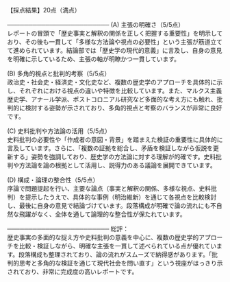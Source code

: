 【採点結果】20点（満点）  

────────────────────────
(A) 主張の明確さ（5/5点）  
レポートの冒頭で「歴史事実と解釈の関係を正しく把握する重要性」を明示しており、その後も一貫して「多様な方法論や視点の必要性」という主張が筋道立てて進められています。結論部では「歴史学の現代的意義」に言及し、自身の意見を明確に示しているため、主張の軸が明瞭かつ一貫しています。  

(B) 多角的視点と批判的考察（5/5点）  
政治史・社会史・経済史・文化史など、複数の歴史学のアプローチを具体的に示し、それぞれにおける視点の違いや特徴を比較しています。また、マルクス主義歴史学、アナール学派、ポストコロニアル研究など多面的な考え方にも触れ、批判的に検討する姿勢が示されており、多角的視点と考察のバランスが非常に良好です。  

(C) 史料批判や方法論の活用（5/5点）  
史料批判の必要性や「作成者の意図・背景」を踏まえた検証の重要性に具体的に言及しています。さらに、「複数の証拠を総合し、矛盾を検証しながら仮説を更新する」姿勢を強調しており、歴史学の方法論に対する理解が的確です。史料批判や方法論を論の根拠として活用し、説得力のある議論を展開できています。  

(D) 構成・論理の整合性（5/5点）  
序論で問題提起を行い、主要な論点（事実と解釈の関係、多様な視点、史料批判）を提示したうえで、具体的な事例（明治維新）を通じて各視点を比較検討し、最後に自身の意見で結論づけています。段落構成が明確で論の流れにも不自然な飛躍がなく、全体を通して論理的な整合性が保たれています。  

────────────────────────
総評：  
歴史事実の多面的な捉え方や史料批判の意義を中心に、複数の歴史学的アプローチを比較・検証しながら、明確な主張を一貫して述べられている点が優れています。段落構成も整理されており、論の流れがスムーズで納得感があります。「批判的思考と多角的な検証を通じて現代社会を問い直す」という視座がはっきり示されており、非常に完成度の高いレポートです。